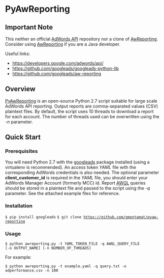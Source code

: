 # PyAwReporting

## Important Note

This neither an official [AdWords API](https://developers.google.com/adwords/api/) repository nor a clone of [AwReporting](https://github.com/googleads/aw-reporting). Consider using [AwReporting](https://github.com/googleads/aw-reporting) if you are a Java developer.

Useful links:
* https://developers.google.com/adwords/api/
* https://github.com/googleads/googleads-python-lib
* https://github.com/googleads/aw-reporting

## Overview

[PyAwReporting](https://github.com/gmontamat/pyaw-reporting) is an open-source Python 2.7 script suitable for large scale AdWords API reporting.
Output reports are comma-separated values (CSV) plaintext files. By default, the script uses 10 threads to download a report for each account. The number of threads used can be overwritten using the *-n* parameter.

## Quick Start

### Prerequisites

You will need Python 2.7 with the [googleads](https://pypi.python.org/pypi/googleads) package installed (using a virtualenv is recommended). An access token *YAML* file with the corresponding AdWords credentials is also needed. The optional parameter **client\_customer\_id** is required in the *YAML* file, you should enter your AdWords Manager Account (formerly MCC) id. Report [AWQL](https://developers.google.com/adwords/api/docs/guides/awql) queries should be stored in a plaintext file and passed to the script using the *-q* parameter. See the attached example files for reference.

### Installation

<code>$ pip install googleads</code>
<code>$ git clone https://github.com/gmontamat/pyaw-reporting</code>

### Usage

<code>$ python awreporting.py -t YAML_TOKEN_FILE -q AWQL_QUERY_FILE [-o OUTPUT_NAME] [-n NUMBER_OF_THREADS]</code>

For example:

<code>$ python awreporting.py -t example.yaml -q query.txt -o adperformance.csv -n 100</code>
